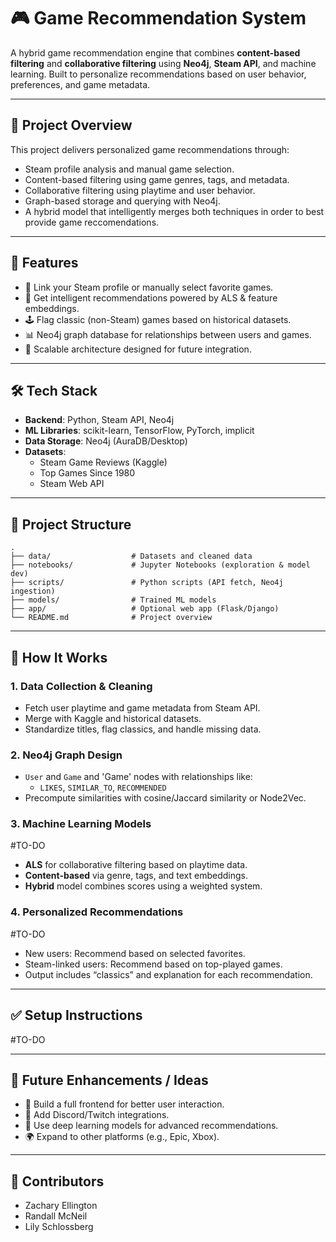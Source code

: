 # 🎮 Game Recommendation System

A hybrid game recommendation engine that combines **content-based filtering** and **collaborative filtering** using **Neo4j**, **Steam API**, and machine learning. Built to personalize recommendations based on user behavior, preferences, and game metadata.

---

## 🚀 Project Overview

This project delivers personalized game recommendations through:

- Steam profile analysis and manual game selection.
- Content-based filtering using game genres, tags, and metadata.
- Collaborative filtering using playtime and user behavior.
- Graph-based storage and querying with Neo4j.
- A hybrid model that intelligently merges both techniques in order to best provide game reccomendations.

---

## 🧠 Features

- 🔗 Link your Steam profile or manually select favorite games.
- 🤖 Get intelligent recommendations powered by ALS & feature embeddings.
- 🕹️ Flag classic (non-Steam) games based on historical datasets.
- 📊 Neo4j graph database for relationships between users and games.
- 🧩 Scalable architecture designed for future integration.

---

## 🛠️ Tech Stack

- **Backend**: Python, Steam API, Neo4j
- **ML Libraries**: scikit-learn, TensorFlow, PyTorch, implicit
- **Data Storage**: Neo4j (AuraDB/Desktop)
- **Datasets**:
  - Steam Game Reviews (Kaggle)
  - Top Games Since 1980
  - Steam Web API

---

## 📂 Project Structure

```
.
├── data/                  # Datasets and cleaned data
├── notebooks/             # Jupyter Notebooks (exploration & model dev)
├── scripts/               # Python scripts (API fetch, Neo4j ingestion)
├── models/                # Trained ML models
├── app/                   # Optional web app (Flask/Django)
└── README.md              # Project overview
```

---

## 🧩 How It Works

### 1. Data Collection & Cleaning

- Fetch user playtime and game metadata from Steam API.
- Merge with Kaggle and historical datasets.
- Standardize titles, flag classics, and handle missing data.

### 2. Neo4j Graph Design

- `User` and `Game` and 'Game' nodes with relationships like:
  - `LIKES`, `SIMILAR_TO`, `RECOMMENDED`
- Precompute similarities with cosine/Jaccard similarity or Node2Vec.

### 3. Machine Learning Models
#TO-DO

- **ALS** for collaborative filtering based on playtime data.
- **Content-based** via genre, tags, and text embeddings.
- **Hybrid** model combines scores using a weighted system.


### 4. Personalized Recommendations
#TO-DO

- New users: Recommend based on selected favorites.
- Steam-linked users: Recommend based on top-played games.
- Output includes “classics” and explanation for each recommendation.

---

## ✅ Setup Instructions
#TO-DO

---

## 🔮 Future Enhancements / Ideas

- 🎨 Build a full frontend for better user interaction.
- 📱 Add Discord/Twitch integrations.
- 🧠 Use deep learning models for advanced recommendations.
- 🌍 Expand to other platforms (e.g., Epic, Xbox).

---

## 👥 Contributors

- Zachary Ellington
- Randall McNeil
- Lily Schlossberg
